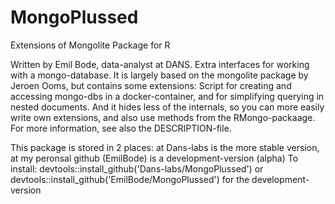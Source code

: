 # MongoPlussed
Extensions of Mongolite Package for R

Written by Emil Bode, data-analyst at DANS.
Extra interfaces for working with a mongo-database. It is largely based on the mongolite package by Jeroen Ooms, but contains some extensions: Script for creating and accessing mongo-dbs in a docker-container, and for simplifying querying in nested documents. And it hides less of the internals, so you can more easily write own extensions, and also use methods from the RMongo-packaage.
For more information, see also the DESCRIPTION-file.

This package is stored in 2 places: at Dans-labs is the more stable version, at my peronsal github (EmilBode) is a development-version (alpha)
To install: devtools::install_github('Dans-labs/MongoPlussed') or devtools::install_github('EmilBode/MongoPlussed') for the development-version
